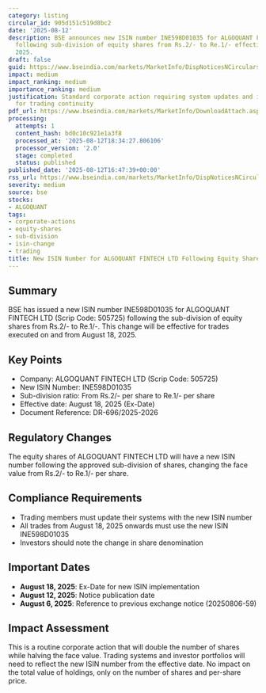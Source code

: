 ```yaml
---
category: listing
circular_id: 905d151c519d8bc2
date: '2025-08-12'
description: BSE announces new ISIN number INE598D01035 for ALGOQUANT FINTECH LTD
  following sub-division of equity shares from Rs.2/- to Re.1/- effective August 18,
  2025.
draft: false
guid: https://www.bseindia.com/markets/MarketInfo/DispNoticesNCirculars.aspx?Noticeid={C5ED3C3E-B686-4CD2-A393-274A9824D155}&noticeno=20250812-40&dt=08/12/2025&icount=40&totcount=50&flag=0
impact: medium
impact_ranking: medium
importance_ranking: medium
justification: Standard corporate action requiring system updates and investor awareness
  for trading continuity
pdf_url: https://www.bseindia.com/markets/MarketInfo/DownloadAttach.aspx?id=20250812-40&attachedId=
processing:
  attempts: 1
  content_hash: bd0c10c921e1a3f8
  processed_at: '2025-08-12T18:34:27.806106'
  processor_version: '2.0'
  stage: completed
  status: published
published_date: '2025-08-12T16:47:39+00:00'
rss_url: https://www.bseindia.com/markets/MarketInfo/DispNoticesNCirculars.aspx?Noticeid={C5ED3C3E-B686-4CD2-A393-274A9824D155}&noticeno=20250812-40&dt=08/12/2025&icount=40&totcount=50&flag=0
severity: medium
source: bse
stocks:
- ALGOQUANT
tags:
- corporate-actions
- equity-shares
- sub-division
- isin-change
- trading
title: New ISIN Number for ALGOQUANT FINTECH LTD Following Equity Share Sub-Division
---
```


## Summary

BSE has issued a new ISIN number INE598D01035 for ALGOQUANT FINTECH LTD (Scrip Code: 505725) following the sub-division of equity shares from Rs.2/- to Re.1/-. This change will be effective for trades executed on and from August 18, 2025.

## Key Points

- Company: ALGOQUANT FINTECH LTD (Scrip Code: 505725)
- New ISIN Number: INE598D01035
- Sub-division ratio: From Rs.2/- per share to Re.1/- per share
- Effective date: August 18, 2025 (Ex-Date)
- Document Reference: DR-696/2025-2026

## Regulatory Changes

The equity shares of ALGOQUANT FINTECH LTD will have a new ISIN number following the approved sub-division of shares, changing the face value from Rs.2/- to Re.1/- per share.

## Compliance Requirements

- Trading members must update their systems with the new ISIN number
- All trades from August 18, 2025 onwards must use the new ISIN INE598D01035
- Investors should note the change in share denomination

## Important Dates

- **August 18, 2025**: Ex-Date for new ISIN implementation
- **August 12, 2025**: Notice publication date
- **August 6, 2025**: Reference to previous exchange notice (20250806-59)

## Impact Assessment

This is a routine corporate action that will double the number of shares while halving the face value. Trading systems and investor portfolios will need to reflect the new ISIN number from the effective date. No impact on the total value of holdings, only on the number of shares and per-share price.